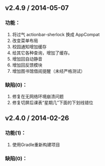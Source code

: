 ## v2.4.9 / 2014-05-07

### 功能：

1. 将过气 actionbar-sherlock 换成 AppCompat
2. 改变菜单布局
3. 校园通知增加缓存
4. 给其它各种查询，增加了缓存。
5. 增加回自动静音
6. 增加回反馈模块
7. 增加图书馆借阅提醒（未经严格测试）

### 缺陷(0)：
1. 修复在无网络环境崩溃问题
2. 修复切屏后课表“星期几”下面的下划线错位

## v2.4.0 / 2014-02-26

### 功能(1)：

1. 使用Gradle重新构建项目

### 缺陷(0)：
